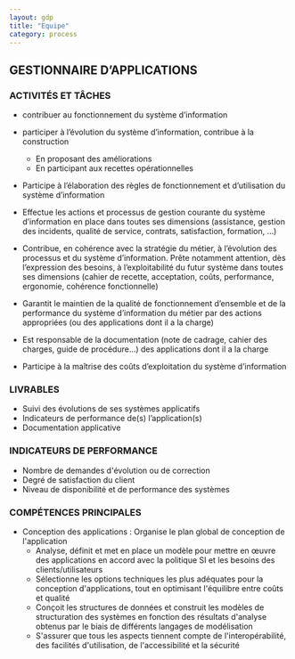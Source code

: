 ```yaml
---
layout: gdp
title: "Equipe"
category: process
---
```


## GESTIONNAIRE D’APPLICATIONS

### ACTIVITÉS ET TÂCHES

- contribuer au fonctionnement du système d’information
- participer à l’évolution du système d’information, contribue à la construction
  - En proposant des améliorations
  - En participant aux recettes opérationnelles

- Participe à l’élaboration des règles de fonctionnement et d’utilisation du système d’information
- Effectue les actions et processus de gestion courante du système d’information en place dans toutes ses dimensions (assistance, gestion des incidents, qualité de service, contrats, satisfaction, formation, …)
- Contribue, en cohérence avec la stratégie du métier, à l’évolution des processus et du système d’information. Prête notamment attention, dès l’expression des besoins, à l’exploitabilité du futur système dans toutes ses dimensions (cahier de recette, acceptation, coûts, performance, ergonomie, cohérence fonctionnelle)
- Garantit le maintien de la qualité de fonctionnement d’ensemble et de la performance du système d’information du métier par des actions appropriées (ou des applications dont il a la charge)
- Est responsable de la documentation (note de cadrage, cahier des charges, guide de procédure…) des applications dont il a la charge
- Participe à la maîtrise des coûts d’exploitation du système d’information

### LIVRABLES

- Suivi des évolutions de ses systèmes applicatifs
- Indicateurs de performance de(s) l’application(s)
- Documentation applicative

### INDICATEURS DE PERFORMANCE

- Nombre de demandes d'évolution ou de correction
- Degré de satisfaction du client
- Niveau de disponibilité et de performance des systèmes

### COMPÉTENCES PRINCIPALES

- Conception des applications : Organise le plan global de conception de l'application
  - Analyse, définit et met en place un modèle pour mettre en œuvre des applications en accord avec la politique SI et les besoins des clients/utilisateurs
  - Sélectionne les options techniques les plus adéquates pour la conception d'applications, tout en optimisant l'équilibre entre coûts et qualité
  - Conçoit les structures de données et construit les modèles de structuration des systèmes en fonction des résultats d'analyse obtenus par le biais de différents langages de modélisation
  - S'assurer que tous les aspects tiennent compte de l'interopérabilité, des facilités d'utilisation, de l'accessibilité et la sécurité

